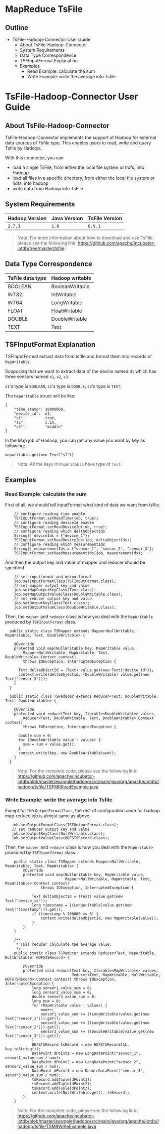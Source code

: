 # MapReduce TsFile
<!-- TOC -->
## Outline

- TsFile-Hadoop-Connector User Guide
    - About TsFile-Hadoop-Connector
    - System Requirements
    - Data Type Correspondence
    - TSFInputFormat Explanation
    - Examples
        - Read Example: calculate the sum
        - Write Example: write the average into Tsfile

<!-- /TOC -->
# TsFile-Hadoop-Connector User Guide

## About TsFile-Hadoop-Connector

TsFile-Hadoop-Connector implements the support of Hadoop for external data sources of Tsfile type. This enables users to read, write and query Tsfile by Hadoop.

With this connector, you can
* load a single TsFile, from either the local file system or hdfs, into Hadoop
* load all files in a specific directory, from either the local file system or hdfs, into hadoop
* write data from Hadoop into TsFile

## System Requirements

|Hadoop Version | Java Version | TsFile Version|
|-------------  | ------------ |------------ |
| `2.7.3`       | `1.8`        | `0.9.1`|

> Note: For more information about how to download and use TsFile, please see the following link: https://github.com/apache/incubator-iotdb/tree/master/tsfile.

## Data Type Correspondence

| TsFile data type | Hadoop writable |
| ---------------- | --------------- |
| BOOLEAN          | BooleanWritable |
| INT32            | IntWritable     |
| INT64            | LongWritable    |
| FLOAT            | FloatWritable   |
| DOUBLE           | DoubleWritable  |
| TEXT             | Text            |

## TSFInputFormat Explanation

TSFInputFormat extract data from tsfile and format them into records of `MapWritable`.

Supposing that we want to extract data of the device named `d1` which has three sensors named `s1`, `s2`, `s3`.

`s1`'s type is `BOOLEAN`, `s2`'s type is `DOUBLE`, `s3`'s type is `TEXT`.

The `MapWritable` struct will be like:
```
{
    "time_stamp": 10000000,
    "device_id":  d1,
    "s1":         true,
    "s2":         3.14,
    "s3":         "middle"
}
```

In the Map job of Hadoop, you can get any value you want by key as following:

`mapwritable.get(new Text("s1"))`
> Note: All the keys in `MapWritable` have type of `Text`.

## Examples

### Read Example: calculate the sum

First of all, we should tell InputFormat what kind of data we want from tsfile.

```
    // configure reading time enable
    TSFInputFormat.setReadTime(job, true); 
    // configure reading deviceId enable
    TSFInputFormat.setReadDeviceId(job, true); 
    // configure reading which deltaObjectIds
    String[] deviceIds = {"device_1"};
    TSFInputFormat.setReadDeviceIds(job, deltaObjectIds);
    // configure reading which measurementIds
    String[] measurementIds = {"sensor_1", "sensor_2", "sensor_3"};
    TSFInputFormat.setReadMeasurementIds(job, measurementIds);
```

And then,the output key and value of mapper and reducer should be specified

```
    // set inputformat and outputformat
    job.setInputFormatClass(TSFInputFormat.class);
    // set mapper output key and value
    job.setMapOutputKeyClass(Text.class);
    job.setMapOutputValueClass(DoubleWritable.class);
    // set reducer output key and value
    job.setOutputKeyClass(Text.class);
    job.setOutputValueClass(DoubleWritable.class);
```

Then, the `mapper` and `reducer` class is how you deal with the `MapWritable` produced by `TSFInputFormat` class.

```
  public static class TSMapper extends Mapper<NullWritable, MapWritable, Text, DoubleWritable> {

    @Override
    protected void map(NullWritable key, MapWritable value,
        Mapper<NullWritable, MapWritable, Text, DoubleWritable>.Context context)
        throws IOException, InterruptedException {

      Text deltaObjectId = (Text) value.get(new Text("device_id"));
      context.write(deltaObjectId, (DoubleWritable) value.get(new Text("sensor_3")));
    }
  }

  public static class TSReducer extends Reducer<Text, DoubleWritable, Text, DoubleWritable> {

    @Override
    protected void reduce(Text key, Iterable<DoubleWritable> values,
        Reducer<Text, DoubleWritable, Text, DoubleWritable>.Context context)
        throws IOException, InterruptedException {

      double sum = 0;
      for (DoubleWritable value : values) {
        sum = sum + value.get();
      }
      context.write(key, new DoubleWritable(sum));
    }
  }
```

> Note: For the complete code, please see the following link: https://github.com/apache/incubator-iotdb/blob/master/example/hadoop/src/main/java/org/apache/iotdb//hadoop/tsfile/TSFMRReadExample.java


### Write Example: write the average into Tsfile

Except for the `OutputFormatClass`, the rest of configuration code for hadoop map-reduce job is almost same as above.

```
   job.setOutputFormatClass(TSFOutputFormat.class);
   // set reducer output key and value
   job.setOutputKeyClass(NullWritable.class);
   job.setOutputValueClass(HDFSTSRecord.class);
```

Then, the `mapper` and `reducer` class is how you deal with the `MapWritable` produced by `TSFInputFormat` class.

```
    public static class TSMapper extends Mapper<NullWritable, MapWritable, Text, MapWritable> {
        @Override
        protected void map(NullWritable key, MapWritable value,
                           Mapper<NullWritable, MapWritable, Text, MapWritable>.Context context)
                throws IOException, InterruptedException {

            Text deltaObjectId = (Text) value.get(new Text("device_id"));
            long timestamp = ((LongWritable)value.get(new Text("timestamp"))).get();
            if (timestamp % 100000 == 0) {
                context.write(deltaObjectId, new MapWritable(value));
            }
        }
    }

    /**
     * This reducer calculate the average value.
     */
    public static class TSReducer extends Reducer<Text, MapWritable, NullWritable, HDFSTSRecord> {

        @Override
        protected void reduce(Text key, Iterable<MapWritable> values,
                              Reducer<Text, MapWritable, NullWritable, HDFSTSRecord>.Context context) throws IOException, InterruptedException {
            long sensor1_value_sum = 0;
            long sensor2_value_sum = 0;
            double sensor3_value_sum = 0;
            long num = 0;
            for (MapWritable value : values) {
                num++;
                sensor1_value_sum += ((LongWritable)value.get(new Text("sensor_1"))).get();
                sensor2_value_sum += ((LongWritable)value.get(new Text("sensor_2"))).get();
                sensor3_value_sum += ((DoubleWritable)value.get(new Text("sensor_3"))).get();
            }
            HDFSTSRecord tsRecord = new HDFSTSRecord(1L, key.toString());
            DataPoint dPoint1 = new LongDataPoint("sensor_1", sensor1_value_sum / num);
            DataPoint dPoint2 = new LongDataPoint("sensor_2", sensor2_value_sum / num);
            DataPoint dPoint3 = new DoubleDataPoint("sensor_3", sensor3_value_sum / num);
            tsRecord.addTuple(dPoint1);
            tsRecord.addTuple(dPoint2);
            tsRecord.addTuple(dPoint3);
            context.write(NullWritable.get(), tsRecord);
        }
    }
```
> Note: For the complete code, please see the following link: https://github.com/apache/incubator-iotdb/blob/master/example/hadoop/src/main/java/org/apache/iotdb//hadoop/tsfile/TSMRWriteExample.java